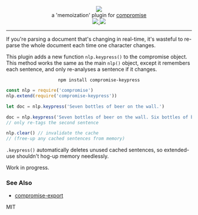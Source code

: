 <div align="center">
  <img src="https://cloud.githubusercontent.com/assets/399657/23590290/ede73772-01aa-11e7-8915-181ef21027bc.png" />

  <div>a 'memoization' plugin for <a href="https://github.com/spencermountain/compromise/">compromise</a></div>
  
  <!-- npm version -->
  <a href="https://npmjs.org/package/compromise-keypress">
    <img src="https://img.shields.io/npm/v/compromise-keypress.svg?style=flat-square" />
  </a>
  
  <!-- file size -->
  <a href="https://unpkg.com/compromise-dates/builds/compromise-keypress.min.js">
    <img src="https://badge-size.herokuapp.com/spencermountain/compromise/master/plugins/keypress/builds/compromise-keypress.min.js" />
  </a>
   <hr/>
</div>

If you're parsing a document that's changing in real-time, it's wasteful to re-parse the whole document each time one character changes.

This plugin adds a new function `nlp.keypress()` to the compromise object.
This method works the same as the main `nlp()` object, except it remembers each sentence, and only re-analyses a sentence if it changes.

<div align="center">
  <code>npm install compromise-keypress</code>
</div>

```js
const nlp = require('compromise')
nlp.extend(require('compromise-keypress'))

let doc = nlp.keypress('Seven bottles of beer on the wall.')

doc = nlp.keypress('Seven bottles of beer on the wall. Six bottles of beer...')
// only re-tags the second sentence

nlp.clear() // invalidate the cache
// (free-up any cached sentences from memory)
```

`.keypress()` automatically deletes unused cached sentences, so extended-use shouldn't hog-up memory needlessly.

Work in progress.

### See Also

- [compromise-export](../export)

MIT
